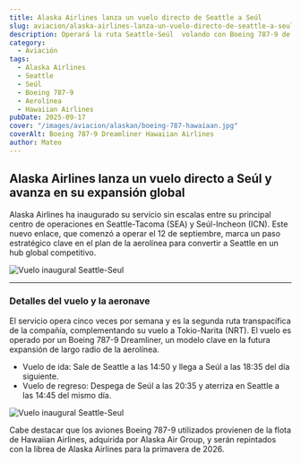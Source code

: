 ```yaml
---
title: Alaska Airlines lanza un vuelo directo de Seattle a Seúl
slug: aviacion/alaska-airlines-lanza-un-vuelo-directo-de-seattle-a-seul
description: Operará la ruta Seattle-Seúl  volando con Boeing 787-9 de Hawaiian Airlines.
category:
  - Aviación
tags:
  - Alaska Airlines
  - Seattle
  - Seúl
  - Boeing 787-9
  - Aerolínea
  - Hawaiian Airlines
pubDate: 2025-09-17
cover: "/images/aviacion/alaskan/boeing-787-hawaiaan.jpg"
coverAlt: Boeing 787-9 Dreamliner Hawaiian Airlines
author: Mateo
---
```


## Alaska Airlines lanza un vuelo directo a Seúl y avanza en su expansión global

Alaska Airlines ha inaugurado su servicio sin escalas entre su principal centro de operaciones en Seattle-Tacoma (SEA) y Seúl-Incheon (ICN). Este nuevo enlace, que comenzó a operar el 12 de septiembre, marca un paso estratégico clave en el plan de la aerolínea para convertir a Seattle en un hub global competitivo.

<img src="/images/aviacion/alaskan/al3.jpg" alt="Vuelo inaugural Seattle-Seul">

***

### Detalles del vuelo y la aeronave

El servicio opera cinco veces por semana y es la segunda ruta transpacífica de la compañía, complementando su vuelo a Tokio-Narita (NRT). El vuelo es operado por un Boeing 787-9 Dreamliner, un modelo clave en la futura expansión de largo radio de la aerolínea.

* Vuelo de ida: Sale de Seattle a las 14:50 y llega a Seúl a las 18:35 del día siguiente.
* Vuelo de regreso: Despega de Seúl a las 20:35 y aterriza en Seattle a las 14:45 del mismo día.

<img src="/images/aviacion/alaskan/al.jpg" alt="Vuelo inaugural Seattle-Seul">

Cabe destacar que los aviones Boeing 787-9 utilizados provienen de la flota de Hawaiian Airlines, adquirida por Alaska Air Group, y serán repintados con la librea de Alaska Airlines para la primavera de 2026.
